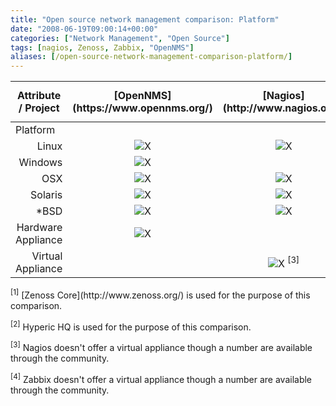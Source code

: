 ```yaml
---
title: "Open source network management comparison: Platform"
date: "2008-06-19T09:00:14+00:00"
categories: ["Network Management", "Open Source"]
tags: [nagios, Zenoss, Zabbix, "OpenNMS"]
aliases: [/open-source-network-management-comparison-platform/]
---
```


<table class="attribute-tbl" border="0">
<thead>
<tr align="center">
<th>Attribute / Project</th>
<th>[OpenNMS](https://www.opennms.org/)</th>
<th>[Nagios](http://www.nagios.org/)</th>
<th>[Zenoss](http://www.zenoss.org/) <sup>[1]</sup></th>
<th>Hyperic <sup>[2]</sup></th>
<th>[Zabbix](http://www.zabbix.com/)</th>
</tr>
</thead>
<tbody>
<tr class="group-ttl">
<td colspan="6">Platform</td>
</tr>
<tr class="odd" align="center">
<td align="right">Linux</td>
<td><img src="/images/uploads/2008/07/tick.png" alt="X" /></td>
<td><img src="/images/uploads/2008/07/tick.png" alt="X" /></td>
<td><img src="/images/uploads/2008/07/tick.png" alt="X" /></td>
<td><img src="/images/uploads/2008/07/tick.png" alt="X" /></td>
<td><img src="/images/uploads/2008/07/tick.png" alt="X" /></td>
</tr>
<tr align="center">
<td align="right">Windows</td>
<td><img src="/images/uploads/2008/07/tick.png" alt="X" /></td>
<td><img src="/images/uploads/2008/07/cross.png" alt="" /></td>
<td><img src="/images/uploads/2008/07/cross.png" alt="" /></td>
<td><img src="/images/uploads/2008/07/tick.png" alt="X" /></td>
<td><img src="/images/uploads/2008/07/cross.png" alt="" /></td>
</tr>
<tr class="odd" align="center">
<td align="right">OSX</td>
<td><img src="/images/uploads/2008/07/tick.png" alt="X" /></td>
<td><img src="/images/uploads/2008/07/tick.png" alt="X" /></td>
<td><img src="/images/uploads/2008/07/tick.png" alt="X" /></td>
<td><img src="/images/uploads/2008/07/tick.png" alt="X" /></td>
<td><img src="/images/uploads/2008/07/tick.png" alt="X" /></td>
</tr>
<tr align="center">
<td align="right">Solaris</td>
<td><img src="/images/uploads/2008/07/tick.png" alt="X" /></td>
<td><img src="/images/uploads/2008/07/tick.png" alt="X" /></td>
<td><img src="/images/uploads/2008/07/tick.png" alt="X" /></td>
<td><img src="/images/uploads/2008/07/tick.png" alt="X" /></td>
<td><img src="/images/uploads/2008/07/tick.png" alt="X" /></td>
</tr>
<tr class="odd" align="center">
<td align="right">*BSD</td>
<td><img src="/images/uploads/2008/07/tick.png" alt="X" /></td>
<td><img src="/images/uploads/2008/07/tick.png" alt="X" /></td>
<td><img src="/images/uploads/2008/07/tick.png" alt="X" /></td>
<td><img src="/images/uploads/2008/07/tick.png" alt="X" /></td>
<td><img src="/images/uploads/2008/07/tick.png" alt="X" /></td>
</tr>
<tr align="center">
<td align="right">Hardware Appliance</td>
<td><img src="/images/uploads/2008/07/cross.png" alt="X" /></td>
<td><img src="/images/uploads/2008/07/tick.png" alt="" /></td>
<td><img src="/images/uploads/2008/07/tick.png" alt="" /></td>
<td><img src="/images/uploads/2008/07/cross.png" alt="X" /></td>
<td><img src="/images/uploads/2008/07/cross.png" alt="X" /></td>
</tr>
<tr align="center">
<td align="right">Virtual Appliance</td>
<td><img src="/images/uploads/2008/07/tick.png" alt="" /></td>
<td><img src="/images/uploads/2008/07/cross.png" alt="X" /> <sup>[3]</sup></td>
<td><img src="/images/uploads/2008/07/tick.png" alt="" /></td>
<td><img src="/images/uploads/2008/07/tick.png" alt="" /></td>
<td><img src="/images/uploads/2008/07/cross.png" alt="X" /> <sup>[4]</sup></td>
</tr>
</tbody></table>
<sup>[1]</sup> [Zenoss Core](http://www.zenoss.org/) is used for the purpose of this comparison.

<sup>[2]</sup> Hyperic HQ is used for the purpose of this comparison.

<sup>[3]</sup> Nagios doesn't offer a virtual appliance though a number are available through the community.

<sup>[4]</sup> Zabbix doesn't offer a virtual appliance though a number are available through the community.

